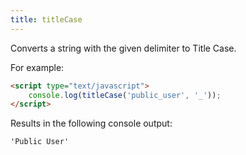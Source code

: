 ```yaml
---
title: titleCase
---
```


Converts a string with the given delimiter to Title Case.

For example:

```html
<script type="text/javascript">
    console.log(titleCase('public_user', '_'));
</script>
```

Results in the following console output:

```html
'Public User'
```